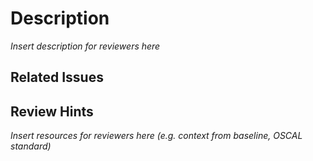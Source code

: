 # Description

_Insert description for reviewers here_

## Related Issues

## Review Hints

_Insert resources for reviewers here (e.g. context from baseline, OSCAL standard)_